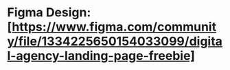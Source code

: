 # Figma Design: [https://www.figma.com/community/file/1334225650154033099/digital-agency-landing-page-freebie]